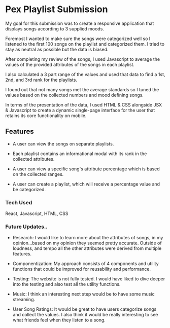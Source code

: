 # Pex Playlist Submission
My goal for this submission was to create a responsive application that displays songs according to 3 supplied moods.

Foremost I wanted to make sure the songs were categorized well so I listened to the first 100 songs on the playlist and categorized them. I tried to stay as neutral as possible but the data is biased. 

After completing my review of the songs, I used Javascript to average the values of the provided attributes of the songs in each playlist. 

I also calculated a 3 part range of the values and used that data to find a 1st, 2nd, and 3rd rank for the playlists.

I found out that not many songs met the average standards so I tuned the values based on the collected numbers and mood defining songs.

In terms of the presentation of the data, I used HTML & CSS alongside JSX & Javascript to create a dynamic single-page interface for the user that retains its core functionality on mobile.

## Features
- A user can view the songs on separate playlists.

- Each playlist contains an informational modal with its rank in the collected attributes.

- A user can view a specific song's attribute percentage which is based on the collected ranges.

- A user can create a playlist, which will receive a percentage value and be categorized.


### Tech Used
React, Javascript, HTML, CSS

### Future Updates..

- Research: I would like to learn more about the attributes of songs, in my opinion...based on my opinion they seemed pretty accurate. Outside of loudness, and tempo all the other attributes were derived from multiple features. 

- Componentization: My approach consists of 4 components and utility functions that could be improved for reusability and performance. 

- Testing: The website is not fully tested. I would have liked to dive deeper into the testing and also test all the utility functions.

- Music: I think an interesting next step would be to have some music streaming. 

- User Song Ratings: It would be great to have users categorize songs and collect the values. I also think it would be really interesting to see what friends feel when they listen to a song.

